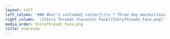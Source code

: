 ```yaml
---
layout: half
left_column: "### What's included{.center}\r\n * Three day masterclass that will go deep into one topic for the whole weekend\r\n * 4 one-hour workshops on common issues that relate to characters in fiction\r\n * Daily critique groups + feedback on the first 10 pages of your manuscript\r\n * Lots of time for writing while connecting with other writers\r\n \r\nBecause our Unraveling Character Retreat has 3 editors, each participant will be able to pick from 3 masterclass topics and 12 presentation topics.\r\n"
right_column: '![Story Threads Character Face](StoryThreads_Face.png)'
media_order: StoryThreads_Face.png
title: overview
---
```


